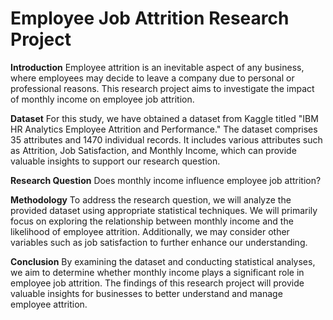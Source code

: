 # Employee Job Attrition Research Project


**Introduction**
Employee attrition is an inevitable aspect of any business, where employees may decide to leave a company due to personal or professional reasons. This research project aims to investigate the impact of monthly income on employee job attrition.

**Dataset**
For this study, we have obtained a dataset from Kaggle titled "IBM HR Analytics Employee Attrition and Performance." The dataset comprises 35 attributes and 1470 individual records. It includes various attributes such as Attrition, Job Satisfaction, and Monthly Income, which can provide valuable insights to support our research question.

**Research Question**
Does monthly income influence employee job attrition?

**Methodology**
To address the research question, we will analyze the provided dataset using appropriate statistical techniques. We will primarily focus on exploring the relationship between monthly income and the likelihood of employee attrition. Additionally, we may consider other variables such as job satisfaction to further enhance our understanding.

**Conclusion**
By examining the dataset and conducting statistical analyses, we aim to determine whether monthly income plays a significant role in employee job attrition. The findings of this research project will provide valuable insights for businesses to better understand and manage employee attrition.
